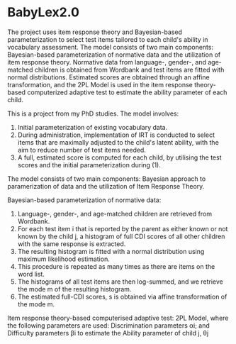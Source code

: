 # BabyLex2.0
The project uses item response theory and Bayesian-based parameterization to select test items tailored to each child's ability in vocabulary assessment. The model consists of two main components: Bayesian-based parameterization of normative data and the utilization of item response theory. Normative data from language-, gender-, and age-matched children is obtained from Wordbank and test items are fitted with normal distributions. Estimated scores are obtained through an affine transformation, and the 2PL Model is used in the item response theory-based computerized adaptive test to estimate the ability parameter of each child.

This is a project from my PhD studies. The model involves:
1) Initial parameterization of existing vocabulary data.
2) During administration, implementation of IRT is conducted to select items that are maximally adjusted to the child's latent ability, with the aim to reduce number of test items needed. 
3) A full, estimated score is computed for each child, by utilising the test scores and the initial parameterization during (1).

The model consists of two main components: Bayesian approach to paramerization of data and the utilization of Item Response Theory.

Bayesian-based parameterization of normative data:
1. Language-, gender-, and age-matched children are retrieved from Wordbank.
2. For each test item i that is reported by the parent as either known or not known by the child j, a histogram of full CDI scores of all other children with the same response is extracted.
3. The resulting histogram is fitted with a normal distribution using maximum likelihood estimation. 
4. This procedure is repeated as many times as there are items on the word list. 
5. The histograms of all test items are then log-summed, and we retrieve the mode m of the resulting histogram. 
6. The estimated full-CDI scores, s is obtained via affine transformation of the mode m.

Item response theory-based computerised adaptive test:
2PL Model, where the following parameters are used: Discrimination parameters αi; and Difficulty parameters βi to estimate the Ability parameter of child j, θj

